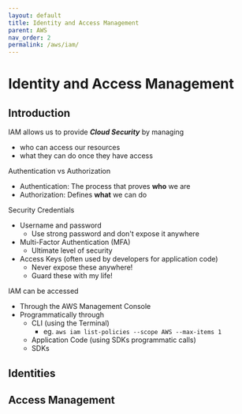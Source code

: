 ```yaml
---
layout: default
title: Identity and Access Management
parent: AWS
nav_order: 2
permalink: /aws/iam/
---
```


# Identity and Access Management

## Introduction

IAM allows us to provide ***Cloud Security*** by managing 
- who can access our resources
- what they can do once they have access

Authentication vs Authorization
- Authentication: The process that proves **who** we are
- Authorization: Defines **what** we can do

Security Credentials
- Username and password
    - Use strong password and don't expose it anywhere
- Multi-Factor Authentication (MFA)
    - Ultimate level of security
- Access Keys (often used by developers for application code)
    - Never expose these anywhere!
    - Guard these with my life!

IAM can be accessed
- Through the AWS Management Console
- Programmatically through
    - CLI (using the Terminal)
        - eg. ```aws iam list-policies --scope AWS --max-items 1```
    - Application Code (using SDKs programmatic calls)
    - SDKs

## Identities



## Access Management


